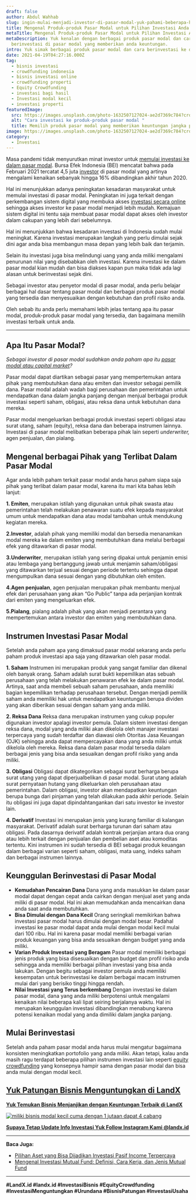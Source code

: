 ```yaml
---
draft: false
author: Abdul Wahhab
slug: ingin-mulai-menjadi-investor-di-pasar-modal-yuk-pahami-beberapa-hal-ini-sebelum-mulai-investasi-pasar-modal
title: Mengenal Produk-produk Pasar Modal untuk Pilihan Investasi Anda
metaTitle: Mengenal Produk-produk Pasar Modal untuk Pilihan Investasi Anda
metaDescription: Yuk kenalan dengan berbagai produk pasar modal dan cara
  berinvestasi di pasar modal yang memberikan anda keuntungan.
intro: Yuk simak berbagai produk pasar modal dan cara berinvestasi ke dalamnya
date: 2021-04-19T04:27:16.000Z
tag:
  - bisnis investasi
  - crowdfunding indonesia
  - bisnis investasi online
  - crowdfunding properti
  - Equity Crowdfunding
  - investasi bagi hasil
  - Investasi modal kecil
  - investasi properti
featuredImage:
  src: https://images.unsplash.com/photo-1632507127024-ae2d7369c784?crop=entropy&cs=tinysrgb&fit=max&fm=jpg&ixid=MnwxMTc3M3wwfDF8c2VhcmNofDI0fHxTVE9DSyUyME1BUktFVHxlbnwwfHx8fDE2MzkwNDUyMDQ&ixlib=rb-1.2.1&q=80&w=1080
  alt: "Cara investasi ke produk-produk pasar modal "
  title: Memilih produk pasar modal yang memberikan keuntungan jangka panjang
image: https://images.unsplash.com/photo-1632507127024-ae2d7369c784?crop=entropy&cs=tinysrgb&fit=max&fm=jpg&ixid=MnwxMTc3M3wwfDF8c2VhcmNofDI0fHxTVE9DSyUyME1BUktFVHxlbnwwfHx8fDE2MzkwNDUyMDQ&ixlib=rb-1.2.1&q=80&w=1080
category:
  - Investasi
---
```

Masa pandemi tidak menyurutkan minat investor untuk [memulai investasi ke dalam pasar modal](https://landx.id/). Bursa Efek Indonesia (BEI) mencatat bahwa pada Februari 2021 tercatat 4,5 juta [investor](https://landx.id/) di pasar modal yang artinya mengalami kenaikan sebanyak hingga 16% dibandingkan akhir tahun 2020.

Hal ini menunjukkan adanya peningkatan kesadaran masyarakat untuk memulai investasi di pasar modal. Peningkatan ini juga terkait dengan perkembangan sistem digital yang membuka akses [investasi secara online](https://landx.id/) sehingga akses investor ke pasar modal menjadi lebih mudah. Kemajuan sistem digital ini tentu saja membuat pasar modal dapat akses oleh investor dalam cakupan yang lebih dari sebelumnya.

Hal ini menunjukkan bahwa kesadaran investasi di Indonesia sudah mulai meningkat. Karena investasi merupakan langkah yang perlu dimulai sejak dini agar anda bisa membangun masa depan yang lebih baik dan terjamin.

Selain itu investasi juga bisa melindungi uang yang anda miliki mengalami penurunan nilai yang disebabkan oleh investasi. Karena investasi ke dalam pasar modal kian mudah dan bisa diakses kapan pun maka tidak ada lagi alasan untuk berinvestasi sejak dini.

Sebagai investor atau penyetor modal di pasar modal, anda perlu belajar berbagai hal dasar tentang pasar modal dan berbagai produk pasar modal yang tersedia dan menyesuaikan dengan kebutuhan dan profil risiko anda.

Oleh sebab itu anda perlu memahami lebih jelas tentang apa itu pasar modal, produk-produk pasar modal yang tersedia, dan bagaimana memilih investasi terbaik untuk anda.

- - -

## Apa Itu Pasar Modal?

*Sebagai investor di pasar modal sudahkan anda paham apa itu [pasar modal atau capital market](https://landx.id/)?*

Pasar modal dapat diartikan sebagai pasar yang mempertemukan antara pihak yang membutuhkan dana atau emiten dan investor sebagai pemilik dana. Pasar modal adalah wadah bagi perusahaan dan pemerintahan untuk mendapatkan dana dalam jangka panjang dengan menjual berbagai produk investasi seperti saham, obligasi, atau reksa dana untuk kebutuhan dana mereka.

Pasar modal mengeluarkan berbagai produk investasi seperti obligasi atau surat utang, saham (equity), reksa dana dan beberapa instrumen lainnya. Investasi di pasar modal melibatkan beberapa pihak lain seperti *underwriter,* agen penjualan, dan pialang.

## Mengenal berbagai Pihak yang Terlibat Dalam Pasar Modal

Agar anda lebih paham terkait pasar modal anda harus paham siapa saja pihak yang terlibat dalam pasar modal, karena itu mari kita bahas lebih lanjut:

**1. Emiten**, merupakan istilah yang digunakan untuk pihak swasta atau pemerintahan telah melakukan penawaran suatu efek kepada masyarakat umum untuk mendapatkan dana atau modal tambahan untuk mendukung kegiatan mereka. 

**2.Investor**, adalah pihak yang memiliki modal dan bersedia menanamkan modal mereka ke dalam emiten yang membutuhkan dana melalui berbagai efek yang ditawarkan di pasar modal.

**3.Underwriter**, merupakan istilah yang sering dipakai untuk penjamin emisi atau lembaga yang bertanggung jawab untuk menjamin saham/obligasi yang ditawarkan terjual sesuai dengan periode tertentu sehingga dapat mengumpulkan dana sesuai dengan yang dibutuhkan oleh emiten. 

**4.Agen penjualan**, agen penjualan merupakan pihak membantu menjual efek dari perusahaan yang akan “Go Public” tanpa ada perjanjian kontrak dari emiten yang mengeluarkan efek.

**5.Pialang**, pialang adalah pihak yang akan menjadi perantara yang mempertemukan antara investor dan emiten yang membutuhkan dana.

## Instrumen Investasi Pasar Modal

Setelah anda paham apa yang dimaksud pasar modal sekarang anda perlu paham produk investasi apa saja yang ditawarkan oleh pasar modal.

**1. Saham** 
Instrumen ini merupakan produk yang sangat familiar dan dikenal oleh banyak orang. Saham adalah surat bukti kepemilikan atas sebuah perusahaan yang telah melakukan penawaran efek ke dalam pasar modal. Artinya, saat anda membeli sebuah saham perusahaan, anda memiliki bagian kepemilikan terhadap perusahaan tersebut. Dengan menjadi pemilik saham anda memiliki hak untuk  mendapatkan keuntungan berupa dividen yang akan diberikan sesuai dengan saham yang anda miliki.

**2. Reksa Dana**
Reksa dana merupakan instrumen yang cukup populer digunakan investor apalagi investor pemula. Dalam sistem investasi dengan reksa dana, modal yang anda miliki akan dikelola oleh manajer investasi terpercaya yang sudah terdaftar dan diawasi oleh Otoritas Jasa Keuangan (OJK) sehingga anda dapat mempercayakan dana yang anda miliki untuk dikelola oleh mereka. Reksa dana dalam pasar modal tersedia dalam berbagai jenis yang bisa anda sesuaikan dengan profil risiko yang anda miliki. 

**3. Obligasi**
Obligasi dapat dikategorikan sebagai surat berharga berupa surat utang yang dapat diperjualbelikan di pasar modal. Surat utang adalah surat pernyataan hutang yang dikeluarkan oleh perusahaan atau pemerintahan. Dalam obligasi, investor akan mendapatkan keuntungan berupa bunga dari pinjaman yang telah dilakukan pada akhir periode. Selain itu obligasi ini juga dapat dipindahtangankan dari satu investor ke investor lain.  

**4. Derivatif**
Investasi ini merupakan jenis yang kurang familiar di kalangan masyarakat. Derivatif adalah surat berharga turunan dari saham atau obligasi. Pada dasarnya derivatif adalah kontrak perjanjian antara dua orang atau lebih terkait dengan penjualan dan pembelian aset atau komoditas tertentu. Kini instrumen ini sudah tersedia di BEI sebagai produk keuangan dalam berbagai varian seperti saham, obligasi, mata uang, indeks saham dan berbagai instrumen lainnya.

## Keunggulan Berinvestasi di Pasar Modal

* **Kemudahan Pencairan Dana** 
  Dana yang anda masukkan ke dalam pasar modal dapat dengan cepat anda cairkan dengan menjual aset yang anda miliki di pasar modal. Hal ini akan memudahkan anda mencairkan dana anda saat anda membutuhkan. 
* **Bisa Dimulai dengan Dana Kecil** 
  Orang seringkali memikirkan bahwa investasi pasar modal harus dimulai dengan modal besar. Padahal investasi ke pasar modal dapat anda mulai dengan modal kecil mulai dari 100 ribu. Hal ini karena pasar modal memiliki berbagai varian produk keuangan yang bisa anda sesuaikan dengan budget yang anda miliki.
* **Varian Produk Investasi yang Beragam**
  Pasar modal memiliki berbagai jenis produk yang bisa disesuaikan dengan budget dan profil risiko anda sehingga anda memiliki berbagai pilihan investasi yang bisa anda lakukan. Dengan begitu sebagai investor pemula anda memiliki kesempatan untuk berinvestasi ke dalam berbagai macam instrumen mulai dari yang berisiko tinggi hingga rendah. 
* **Nilai Investasi yang Terus berkembang**
  Dengan investasi ke dalam pasar modal, dana yang anda miliki berpotensi untuk mengalami kenaikan nilai beberapa kali lipat seiring berjalanya waktu. Hal ini merupakan keunggulan investasi dibandingkan menabung karena potensi kenaikan modal yang anda dimiliki dalam jangka panjang.

## Mulai Berinvestasi

Setelah anda paham pasar modal anda harus mulai mengatur bagaimana konsisten meningkatkan portofolio yang anda miliki. Akan tetapi, kalau anda masih ragu terdapat beberapa pilihan instrumen investasi lain seperti [equity crowdfunding](https://landx.id/) yang konsepnya hampir sama dengan pasar modal dan bisa anda mulai dengan modal kecil.

## [Yuk Patungan Bisnis Menguntungkan di LandX](https://landx.id/project/?utm_source=Blog&utm_medium=organic+keyword&utm_campaign=blog&utm_id=Blog)

**[Yuk Temukan Bisnis Menjanjikan dengan Keuntungan Terbaik di LandX](https://landx.id/project/?utm_source=Blog&utm_medium=organic+keyword&utm_campaign=blog&utm_id=Blog)**

[![miliki bisnis modal kecil cuma dengan 1 jutaan dapat 4 cabang ](https://accountgram-production.sfo2.cdn.digitaloceanspaces.com/landx_ghost/2021/11/jadi-owner-bisnis-hanya-1-jutaan-dengan-cuan-yang-sangat-menjanjikan.png)](https://landx.id/project/?utm_source=Blog&utm_medium=organic+keyword&utm_campaign=blog&utm_id=Blog)

[](https://landx.id/project/)**[Supaya Tetap Update Info Investasi Yuk Follow Instagram Kami @landx.id](https://www.instagram.com/landx.id/?utm_medium=copy_link)**

- - -

**Baca Juga:**

* [Pilihan Aset yang Bisa Dijadikan Investasi Pasif Income Terpercaya](https://landx.id/blog/pilihan-aset-yang-bisa-dijadikan-investasi-pasif-income-terpercaya/)
* [Mengenal Investasi Mutual Fund: Definisi, Cara Kerja, dan Jenis Mutual Fund](https://landx.id/blog/mengenal-investasi-mutual-fund-definisi-cara-kerja-dan-jenis-mutual-fund/)

- - -

**\#LandX.id    #landx.id    #InvestasiBisnis    #EquityCrowdfunding    #InvestasiMenguntungkan    #Urundana    #BisnisPatungan    #InvestasiUsaha**